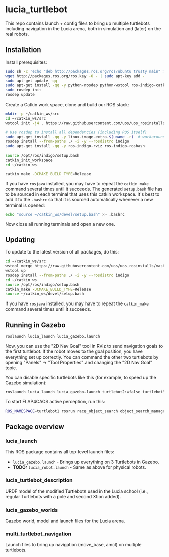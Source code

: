 lucia_turtlebot
===============

This repo contains launch + config files to bring up multiple turtlebots
including navigation in the Lucia arena, both in simulation and (later) on the
real robots.

Installation
------------

Install prerequisites:

```bash
sudo sh -c 'echo "deb http://packages.ros.org/ros/ubuntu trusty main" > /etc/apt/sources.list.d/ros-latest.list'
wget http://packages.ros.org/ros.key -O - | sudo apt-key add -
sudo apt-get update -qq
sudo apt-get install -qq -y python-rosdep python-wstool ros-indigo-catkin git build-essential cmake
sudo rosdep init
rosdep update
```

Create a Catkin work space, clone and build our ROS stack:

```bash
mkdir -p ~/catkin_ws/src
cd ~/catkin_ws/src
wstool init -j4 . https://raw.githubusercontent.com/uos/uos_rosinstalls/master/lucia2016-indigo.rosinstall

# Use rosdep to install all dependencies (including ROS itself)
sudo apt-get install -qq -y linux-image-extra-$(uname -r)  # workaround for ros-indigo-realsense-camera
rosdep install --from-paths ./ -i -y --rosdistro indigo
sudo apt-get install -qq -y ros-indigo-rviz ros-indigo-rosbash

source /opt/ros/indigo/setup.bash
catkin_init_workspace
cd ~/catkin_ws

catkin_make -DCMAKE_BUILD_TYPE=Release
```

If you have `rosjava` installed, you may have to repeat the `catkin_make`
command several times until it succeeds.
The generated `setup.bash` file has to be sourced in each terminal that uses
this catkin workspace. It's best to add it to the `.bashrc` so that it is
sourced automatically whenever a new terminal is opened:

```bash
echo "source ~/catkin_ws/devel/setup.bash" >> .bashrc
```

Now close all running terminals and open a new one.


Updating
--------

To update to the latest version of all packages, do this:

```bash
cd ~/catkin_ws/src
wstool merge https://raw.githubusercontent.com/uos/uos_rosinstalls/master/lucia2016-indigo.rosinstall
wstool up
rosdep install --from-paths ./ -i -y --rosdistro indigo
cd ~/catkin_ws
source /opt/ros/indigo/setup.bash
catkin_make -DCMAKE_BUILD_TYPE=Release
source ~/catkin_ws/devel/setup.bash
```

If you have `rosjava` installed, you may have to repeat the `catkin_make`
command several times until it succeeds.

Running in Gazebo
-----------------

```bash
roslaunch lucia_launch lucia_gazebo.launch
```

Now, you can use the "2D Nav Goal" tool in RViz to send navigation goals to the
first turtlebot. If the robot moves to the goal position, you have everything
set up correctly. You can command the other two turtlebots by opening "Panels"
-> "Tool Properties" and changing the "2D Nav Goal" topic.

You can disable specific turtlebots like this (for example, to speed up the
Gazebo simulation):

```bash
roslaunch lucia_launch lucia_gazebo.launch turtlebot2:=false turtlebot3:=false
```

To start FLAP4CAOS active perception, run this:

```bash
ROS_NAMESPACE=turtlebot1 rosrun race_object_search object_search_manager_test p lucia_area_sw 0.4 lucia_area_nw 0.4 lucia_area_e 0.4 min_p_succ 0.05
```


Package overview
----------------

### lucia_launch

This ROS package contains all top-level launch files:

- `lucia_gazebo.launch` - Brings up everything on 3 Turtlebots in Gazebo.
- **TODO:** `lucia_robot.launch` - Same as above for physical robots.

### lucia_turtlebot_description

URDF model of the modified Turtlebots used in the Lucia school (i.e., regular
Turtlebots with a pole and second Xtion added).

### lucia_gazebo_worlds

Gazebo world, model and launch files for the Lucia arena.

### multi_turtlebot_navigation

Launch files to bring up navigation (move_base, amcl) on multiple turtlebots.
